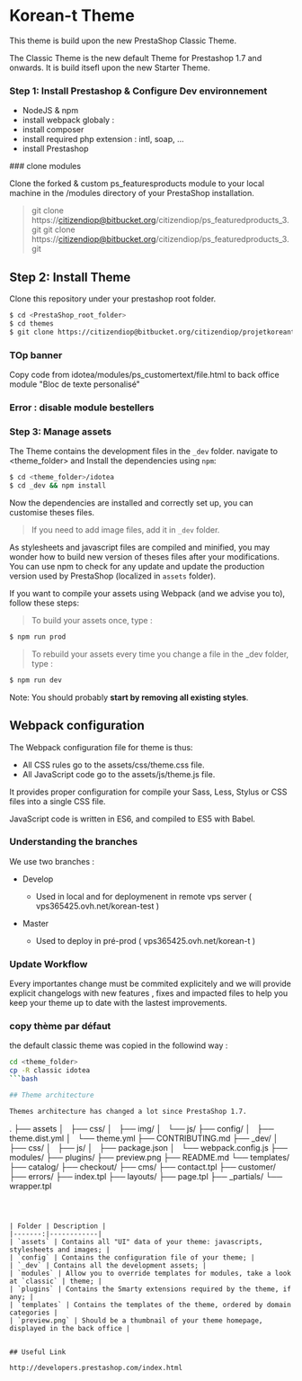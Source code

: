 # Korean-t Theme

This theme is build upon the new PrestaShop Classic Theme.

The Classic Theme is the new default Theme for Prestashop 1.7 and onwards. It is build itsefl upon the new Starter Theme.



### Step 1: Install Prestashop & Configure Dev environnement

- NodeJS & npm
- install webpack globaly :
- install composer
- install required php extension   : intl, soap, ...
- install Prestashop


### clone modules

Clone the forked & custom ps_featuresproducts module to your local machine in the /modules directory of your PrestaShop installation.

> git clone https://citizendiop@bitbucket.org/citizendiop/ps_featuredproducts_3.git
> git clone https://citizendiop@bitbucket.org/citizendiop/ps_featuredproducts_3.git


## Step 2: Install Theme

Clone this repository under your prestashop root folder.

```bash
$ cd <PrestaShop_root_folder>
$ cd themes
$ git clone https://citizendiop@bitbucket.org/citizendiop/projetkoreant.git idotea
```


### TOp banner

Copy code from idotea/modules/ps_customertext/file.html to back office module "Bloc de texte personalisé"

### Error : disable module bestellers

### Step 3: Manage assets

The Theme contains the development files in the `_dev` folder.
navigate to <theme_folder> and Install the dependencies using `npm`:

```bash
$ cd <theme_folder>/idotea
$ cd _dev && npm install
```

Now the dependencies are installed and correctly set up, you can customise theses files.

> If you need to add image files, add it in `_dev` folder.



As stylesheets and javascript files are compiled and minified, you may wonder how to
build new version of theses files after your modifications. You can use npm to check
for any update and update the production version used by PrestaShop (localized in `assets` folder).


If you want to compile your assets using Webpack (and we advise you to), follow these steps:

> To build your assets once, type :

```bash
$ npm run prod
```

> To rebuild your assets every time you change a file in the _dev folder, type :

```bash
$ npm run dev
```

Note: You should probably **start by removing all existing styles**.

## Webpack configuration

The Webpack configuration file for theme is thus:

- All CSS rules go to the assets/css/theme.css file.
- All JavaScript code go to the assets/js/theme.js file.

It provides proper configuration for compile your Sass, Less, Stylus or CSS files into a single CSS file.

JavaScript code is written in ES6, and compiled to ES5 with Babel.


### Understanding the branches

We use two branches :

- Develop
  - Used in local and for deploymenent in remote vps server ( vps365425.ovh.net/korean-test )

- Master
  - Used to deploy in pré-prod ( vps365425.ovh.net/korean-t )



### Update Workflow

Every importantes change must be commited explicitely and we will provide explicit changelogs with new features , fixes and impacted files to help you keep your theme up to date with the lastest improvements.



### copy thème par défaut
the default classic theme was copied in the followind way :

```bash
cd <theme_folder>
cp -R classic idotea
```bash

## Theme architecture

Themes architecture has changed a lot since PrestaShop 1.7.


```
.
├── assets
│   ├── css/
│   ├── img/
│   └── js/
├── config/
│   ├── theme.dist.yml
│   └── theme.yml
├── CONTRIBUTING.md
├── _dev/
│   ├── css/
│   ├── js/
│   ├── package.json
│   └── webpack.config.js
├── modules/
├── plugins/
├── preview.png
├── README.md
└── templates/
    ├── catalog/
    ├── checkout/
    ├── cms/
    ├── contact.tpl
    ├── customer/
    ├── errors/
    ├── index.tpl
    ├── layouts/
    ├── page.tpl
    ├── _partials/
    └── wrapper.tpl

```



| Folder | Description |
|-------:|------------|
| `assets` | Contains all "UI" data of your theme: javascripts, stylesheets and images; |
| `config` | Contains the configuration file of your theme; |
| `_dev` | Contains all the development assets; |
| `modules` | Allow you to override templates for modules, take a look at `classic` | theme; |
| `plugins` | Contains the Smarty extensions required by the theme, if any; |
| `templates` | Contains the templates of the theme, ordered by domain categories |
| `preview.png` | Should be a thumbnail of your theme homepage, displayed in the back office |


## Useful Link

http://developers.prestashop.com/index.html
